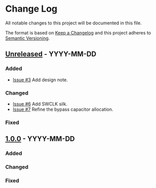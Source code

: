 # Change Log
All notable changes to this project will be documented in this file.

The format is based on [Keep a Changelog](http://keepachangelog.com/)
and this project adheres to [Semantic Versioning](http://semver.org/).

## [Unreleased] - YYYY-MM-DD
### Added
- [Issue #3](https://github.com/suikan4github/LI2026ODP/issues/3) Add design note. 
### Changed
- [Issue #6](https://github.com/suikan4github/LI2026ODP/issues/6) Add SWCLK silk.  
- [Issue #7](https://github.com/suikan4github/LI2026ODP/issues/7) Refine the bypass capacitor allocation. 
### Fixed

## [1.0.0] - YYYY-MM-DD
### Added
### Changed
### Fixed


[Unreleased]: https://github.com/suikan4github/template_application/compare/v1.0.0...develop
[1.0.0]: https://github.com/suikan4github/template_application/compare/v0.0.0...v1.0.0
